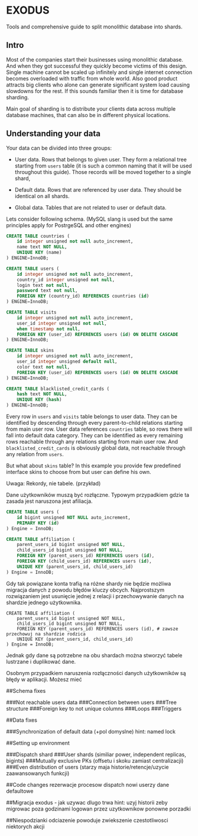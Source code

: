 # EXODUS

Tools and comprehensive guide to split monolithic database into shards.


## Intro

Most of the companies start their businesses using monolithic database. And when they got successful they quickly become victims of this design.
Single machine cannot be scaled up infinitely and single internet connection becomes overloaded with traffic from whole world.
Also good product attracts big clients who alone can generate significant system load causing slowdowns for the rest.
If this sounds familiar then it is time for database sharding.

Main goal of sharding is to distribute your clients data across multiple database machines, that can also be in different physical locations.

## Understanding your data

Your data can be divided into three groups:

* User data. Rows that belongs to given user. They form a relational tree starting from `users` table (it is such a common naming that it will be used throughout this guide). Those records will be moved together to a single shard,

* Default data. Rows that are referenced by user data. They should be identical on all shards.

* Global data. Tables that are not related to user or default data.

Lets consider following schema.
(MySQL slang is used but the same principles apply for PostrgeSQL and other engines)

```sql
CREATE TABLE countries (
	id integer unsigned not null auto_increment,
	name text NOT NULL,
	UNIQUE KEY (name)
) ENGINE=InnoDB;

CREATE TABLE users (
	id integer unsigned not null auto_increment,
	country_id integer unsigned not null,
	login text not null,
	password text not null,
	FOREIGN KEY (country_id) REFERENCES countries (id)
) ENGINE=InnoDB;

CREATE TABLE visits
	id integer unsigned not null auto_increment,
	user_id integer unsigned not null,
	when timestamp not null,
	FOREIGN KEY (user_id) REFERENCES users (id) ON DELETE CASCADE
) ENGINE=InnoDB;

CREATE TABLE skins
	id integer unsigned not null auto_increment,
	user_id integer unsigned default null,
	color text not null,
	FOREIGN KEY (user_id) REFERENCES users (id) ON DELETE CASCADE
) ENGINE=InnoDB;

CREATE TABLE blacklisted_credit_cards (
	hash text NOT NULL,
	UNIQUE KEY (hash)
) ENGINE=InnoDB;

```

Every row in `users` and `visits` table belongs to user data. They can be identified by descending through every parent-to-child relations starting from main user row.
User data references `countries` table, so rows there will fall into default data category. They can be identified as every remaining rows reachable through any relations starting from main user row.
And `blacklisted_credit_cards` is obviously global data, not reachable through any relation from `users`.

But what about `skins` table? In this example you provide few predefined interface skins to choose from but user can define his own. 



Uwaga: Rekordy, nie tabele. (przykład)

Dane użytkowników muszą być rozłączne. Typowym przypadkiem gdzie ta zasada jest naruszona jest afiliacja.

```sql
CREATE TABLE users (
    id bigint unsigned NOT NULL auto_increment,
    PRIMARY KEY (id)
) Engine = InnoDB;

CREATE TABLE affiliation (
    parent_users_id bigint unsigned NOT NULL,
    child_users_id bigint unsigned NOT NULL,
    FOREIGN KEY (parent_users_id) REFERENCES users (id),
    FOREIGN KEY (child_users_id) REFERENCES users (id),
    UNIQUE KEY (parent_users_id, child_users_id)
) Engine = InnoDB;
```

Gdy tak powiązane konta trafią na różne shardy nie będzie możliwa migracja danych z powodu błędów kluczy obcych.
Najprostszym rozwiązaniem jest usunięcie jednej z relacji i przechowywanie danych na shardzie jednego użytkownika.

```
CREATE TABLE affiliation (
    parent_users_id bigint unsigned NOT NULL,
    child_users_id bigint unsigned NOT NULL,
    FOREIGN KEY (parent_users_id) REFERENCES users (id), # zawsze przechowuj na shardzie rodzica
    UNIQUE KEY (parent_users_id, child_users_id)
) Engine = InnoDB;
```

Jednak gdy dane są potrzebne na obu shardach można stworzyć tabele lustrzane i duplikować dane.


Osobnym przypadkiem naruszenia rozłączności danych użytkowników są błędy w aplikacji.
Możesz mieć 

##Schema fixes

###Not reachable users data
###Connection between users
###Tree structure
###Foreign key to not unique columns
###Loops
###Triggers

##Data fixes

###Synchronization of default data
(+pol domyslne)
hint: named lock

##Setting up environment

###Dispatch shard
###User shards
(similiar power, independent replicas, bigints)
###Mutually exclusive PKs
(offsetu i skoku zamiast centralizacji)
###Even distribution of users
(starzy maja historie/retencje/uzycie zaawansowanych funkcji)

##Code changes
rezerwacje procesow
dispatch
nowi userzy
dane defaultowe

##Migracja
exodus - jak uzywac
dlugo trwa
hint: uzyj historii zeby migrowac poza godzinami logowan przez uzytkownikow
ponowne porzadki

##Niespodzianki
odciazenie powoduje zwiekszenie czestotliwosci niektorych akcji
